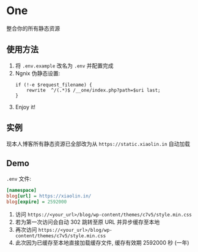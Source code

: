 # One
整合你的所有静态资源

## 使用方法

1. 将 `.env.example` 改名为 `.env` 并配置完成
2. Ngnix 伪静态设置: 
    ```nginx
    if (!-e $request_filename) {
        rewrite  ^/(.*)$ /__one/index.php?path=$uri last;
    }
    ```
3. Enjoy it!

## 实例

现本人博客所有静态资源已全部改为从 `https://static.xiaolin.in` 自动加载

## Demo

`.env` 文件:
```ini
[namespace]
blog[url] = https://xiaolin.in/
blog[expire] = 2592000
```

1. 访问 `https://<your_url>/blog/wp-content/themes/c7v5/style.min.css`
2. 若为第一次访问会自动 302 跳转至原 URL 并异步缓存至本地
3. 再次访问 `https://<your_url>/blog/wp-content/themes/c7v5/style.min.css`
4. 此次因为已缓存至本地直接加载缓存文件, 缓存有效期 2592000 秒 (一年)